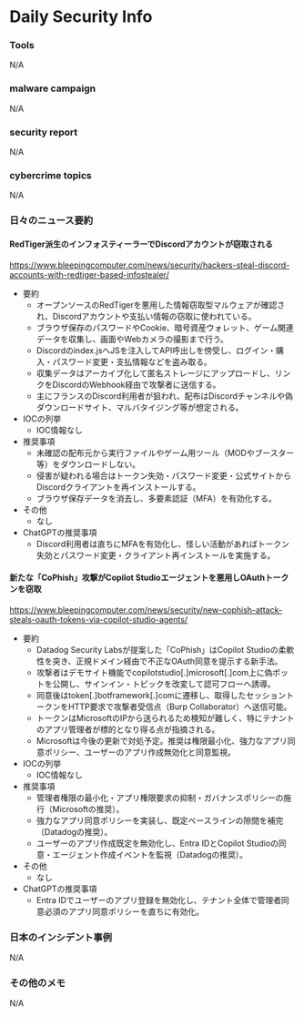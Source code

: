# Daily Security Info

### Tools
N/A

### malware campaign
N/A

### security report
N/A

### cybercrime topics
N/A

### 日々のニュース要約

#### RedTiger派生のインフォスティーラーでDiscordアカウントが窃取される
https://www.bleepingcomputer.com/news/security/hackers-steal-discord-accounts-with-redtiger-based-infostealer/

- 要約
    - オープンソースのRedTigerを悪用した情報窃取型マルウェアが確認され、Discordアカウントや支払い情報の窃取に使われている。
    - ブラウザ保存のパスワードやCookie、暗号資産ウォレット、ゲーム関連データを収集し、画面やWebカメラの撮影まで行う。
    - Discordのindex.jsへJSを注入してAPI呼出しを傍受し、ログイン・購入・パスワード変更・支払情報などを盗み取る。
    - 収集データはアーカイブ化して匿名ストレージにアップロードし、リンクをDiscordのWebhook経由で攻撃者に送信する。
    - 主にフランスのDiscord利用者が狙われ、配布はDiscordチャンネルや偽ダウンロードサイト、マルバタイジング等が想定される。
- IOCの列挙
    - IOC情報なし
- 推奨事項
    - 未確認の配布元から実行ファイルやゲーム用ツール（MODやブースター等）をダウンロードしない。
    - 侵害が疑われる場合はトークン失効・パスワード変更・公式サイトからDiscordクライアントを再インストールする。
    - ブラウザ保存データを消去し、多要素認証（MFA）を有効化する。
- その他
    - なし
- ChatGPTの推奨事項
    - Discord利用者は直ちにMFAを有効化し、怪しい活動があればトークン失効とパスワード変更・クライアント再インストールを実施する。

#### 新たな「CoPhish」攻撃がCopilot Studioエージェントを悪用しOAuthトークンを窃取
https://www.bleepingcomputer.com/news/security/new-cophish-attack-steals-oauth-tokens-via-copilot-studio-agents/

- 要約
    - Datadog Security Labsが提案した「CoPhish」はCopilot Studioの柔軟性を突き、正規ドメイン経由で不正なOAuth同意を提示する新手法。
    - 攻撃者はデモサイト機能でcopilotstudio[.]microsoft[.]com上に偽ボットを公開し、サインイン・トピックを改変して認可フローへ誘導。
    - 同意後はtoken[.]botframework[.]comに遷移し、取得したセッショントークンをHTTP要求で攻撃者受信点（Burp Collaborator）へ送信可能。
    - トークンはMicrosoftのIPから送られるため検知が難しく、特にテナントのアプリ管理者が標的となり得る点が指摘される。
    - Microsoftは今後の更新で対処予定。推奨は権限最小化、強力なアプリ同意ポリシー、ユーザーのアプリ作成無効化と同意監視。
- IOCの列挙
    - IOC情報なし
- 推奨事項
    - 管理者権限の最小化・アプリ権限要求の抑制・ガバナンスポリシーの施行（Microsoftの推奨）。
    - 強力なアプリ同意ポリシーを実装し、既定ベースラインの隙間を補完（Datadogの推奨）。
    - ユーザーのアプリ作成既定を無効化し、Entra IDとCopilot Studioの同意・エージェント作成イベントを監視（Datadogの推奨）。
- その他
    - なし
- ChatGPTの推奨事項
    - Entra IDでユーザーのアプリ登録を無効化し、テナント全体で管理者同意必須のアプリ同意ポリシーを直ちに有効化。

### 日本のインシデント事例
N/A

### その他のメモ
N/A
